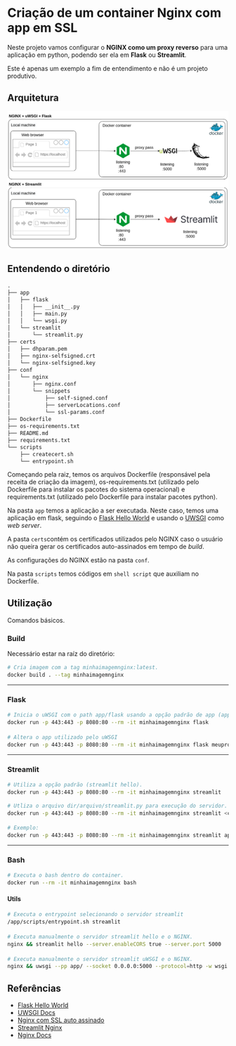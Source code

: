 # Criação de um container Nginx com app em SSL

Neste projeto vamos configurar o **NGINX como um proxy reverso** para uma aplicação em python, podendo ser ela em **Flask** ou **Streamlit**.

Este é apenas um exemplo a fim de entendimento e não é um projeto produtivo.

## Arquitetura

![Imagem](docs/imgs/nginx-sl-flask.png)

## Entendendo o diretório

```text
.
├── app
│   ├── flask
│   │   ├── __init__.py
│   │   ├── main.py
│   │   └── wsgi.py
│   └── streamlit
│       └── streamlit.py
├── certs
│   ├── dhparam.pem
│   ├── nginx-selfsigned.crt
│   └── nginx-selfsigned.key
├── conf
│   └── nginx
│       ├── nginx.conf
│       └── snippets
│           ├── self-signed.conf
│           ├── serverLocations.conf
│           └── ssl-params.conf
├── Dockerfile
├── os-requirements.txt
├── README.md
├── requirements.txt
└── scripts
    ├── createcert.sh
    └── entrypoint.sh
```

Começando pela raiz, temos os arquivos Dockerfile (responsável pela receita de criação da imagem), os-requirements.txt (utilizado pelo Dockerfile para instalar os pacotes do sistema operacional) e requirements.txt (utilizado pelo Dockerfile para instalar pacotes python).

Na pasta `app` temos a aplicação a ser executada. Neste caso, temos uma aplicação em flask, seguindo o [Flask Hello World](#referências) e usando o [UWSGI](#referências) como *web server*.

A pasta `certs`contém os certificados utilizados pelo NGINX caso o usuário não queira gerar os certificados auto-assinados em tempo de *build*.

As configurações do NGINX estão na pasta `conf`.

Na pasta `scripts` temos códigos em `shell script` que auxiliam no Dockerfile.

## Utilização

Comandos básicos.

### Build

Necessário estar na raíz do diretório:

```bash
# Cria imagem com a tag minhaimagemnginx:latest.
docker build . --tag minhaimagemnginx
```

---
### Flask

```bash
# Inicia o uWSGI com o path app/flask usando a opção padrão de app (app).
docker run -p 443:443 -p 8080:80 --rm -it minhaimagemnginx flask

# Altera o app utilizado pelo uWSGI
docker run -p 443:443 -p 8080:80 --rm -it minhaimagemnginx flask meuprojeto
```

---
### Streamlit

```bash
# Utiliza a opção padrão (streamlit hello).
docker run -p 443:443 -p 8080:80 --rm -it minhaimagemnginx streamlit
```

```bash
# Utliza o arquivo dir/arquivo/streamlit.py para execução do servidor.
docker run -p 443:443 -p 8080:80 --rm -it minhaimagemnginx streamlit <caminho/arquivo/streamlit.py>

# Exemplo:
docker run -p 443:443 -p 8080:80 --rm -it minhaimagemnginx streamlit app/streamlit/streamlit.py
```

---
### Bash


```bash
# Executa o bash dentro do container.
docker run --rm -it minhaimagemnginx bash
```

#### Utils

``` bash
# Executa o entrypoint selecionando o servidor streamlit
/app/scripts/entrypoint.sh streamlit

# Executa manualmente o servidor streamlit hello e o NGINX.
nginx && streamlit hello --server.enableCORS true --server.port 5000

# Executa manualmente o servidor streamlit uWSGI e o NGINX.
nginx && uwsgi --pp app/ --socket 0.0.0.0:5000 --protocol=http -w wsgi:app
```

## Referências

- [Flask Hello World](https://pythonbasics.org/flask-tutorial-hello-world/)
- [UWSGI Docs](https://uwsgi-docs.readthedocs.io/en/latest/WSGIquickstart.html)
- [Nginx com SSL auto assinado](https://www.digitalocean.com/community/tutorials/how-to-create-a-self-signed-ssl-certificate-for-nginx-in-ubuntu-16-04)
- [Streamlit Nginx](https://github.com/Taxuspt/heroku_streamlit_nginx)
- [Nginx Docs](http://nginx.org/en/docs/)